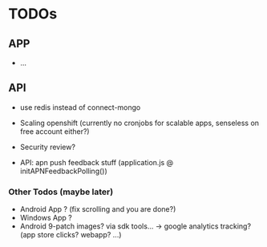 # TODOs

## APP ##
* ...

## API ##
* use redis instead of connect-mongo

* Scaling openshift (currently no cronjobs for scalable apps, senseless on free account either?)
* Security review?
* API: apn push feedback stuff (application.js @ initAPNFeedbackPolling())

### Other Todos (maybe later) ##
* Android App ? (fix scrolling and you are done?)
* Windows App ?
* Android 9-patch images? via sdk tools...
-> google analytics tracking? (app store clicks? webapp? ...)
